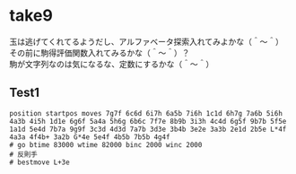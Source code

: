 # take9

玉は逃げてくれてるようだし、アルファベータ探索入れてみよかな（＾～＾）  
その前に駒得評価関数入れてみるかな（＾～＾）？  
駒が文字列なのは気になるな、定数にするかな（＾～＾）  

## Test1

```plain
position startpos moves 7g7f 6c6d 6i7h 6a5b 7i6h 1c1d 6h7g 7a6b 5i6h 4a3b 4i5h 1d1e 6g6f 5a4a 5h6g 6b6c 7f7e 8b9b 3i3h 4c4d 6g5f 9b7b 5f5e 1a1d 5e4d 7b7a 9g9f 3c3d 4d3d 7a7b 3d3e 3b4b 3e2e 3a3b 2e1d 2b5e L*4f 4a3a 4f4b+ 3a2b G*4e 5e4f 4b5b 7b5b 4g4f
# go btime 83000 wtime 82000 binc 2000 winc 2000
# 反則手
# bestmove L+3e
```
